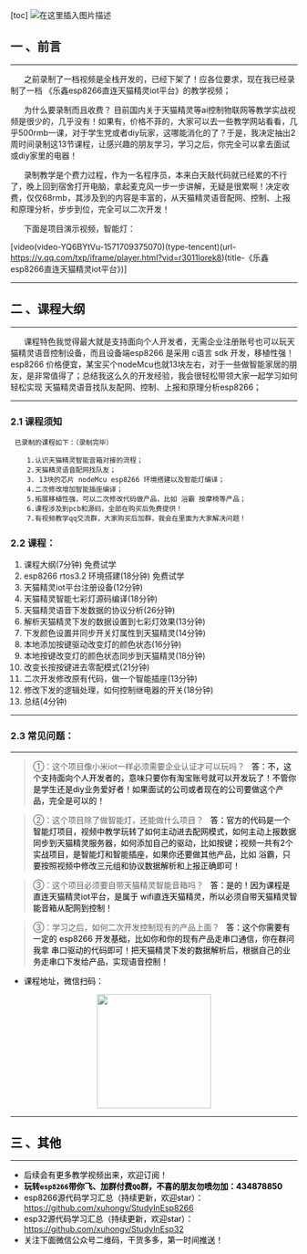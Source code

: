 [toc]
![在这里插入图片描述](https://img-blog.csdnimg.cn/20191022093203438.png?x-oss-process=image/watermark,type_ZmFuZ3poZW5naGVpdGk,shadow_10,text_aHR0cHM6Ly94dWhvbmcuYmxvZy5jc2RuLm5ldA==,size_16,color_FFFFFF,t_70)




## 一 、前言

-------
&nbsp;&nbsp;&nbsp;&nbsp;&nbsp;  之前录制了一档视频是全栈开发的，已经下架了！应各位要求，现在我已经录制了一档 《乐鑫esp8266直连天猫精灵iot平台》的教学视频；

&nbsp;&nbsp;&nbsp;&nbsp;&nbsp;  为什么要录制而且收费？ 目前国内关于天猫精灵等ai控制物联网等教学实战视频是很少的，几乎没有！如果有，价格不菲的，大家可以去一些教学网站看看，几乎500rmb一课，对于学生党或者diy玩家，这哪能消化的了？于是，我决定抽出2周时间录制这13节课程，让感兴趣的朋友学习，学习之后，你完全可以拿去面试或diy家里的电器！

&nbsp;&nbsp;&nbsp;&nbsp;&nbsp;  录制教学是个费力过程，作为一名程序员，本来白天敲代码就已经累的不行了，晚上回到宿舍打开电脑，拿起麦克风一步一步讲解，无疑是很累啊！决定收费，仅仅68rmb，其涉及到的内容是丰富的，从天猫精灵语音配网、控制、上报和原理分析，步步到位，完全可以二次开发！

&nbsp;&nbsp;&nbsp;&nbsp;&nbsp; 下面是项目演示视频，智能灯：

[video(video-YQ6BYtVu-1571709375070)(type-tencent)(url-https://v.qq.com/txp/iframe/player.html?vid=r3011lorek8)(title-《乐鑫esp8266直连天猫精灵iot平台》)]

-------
## 二 、课程大纲
-------
&nbsp;&nbsp;&nbsp;&nbsp;&nbsp; 课程特色我觉得最大就是支持面向个人开发者，无需企业注册账号也可以玩天猫精灵语音控制设备，而且设备端esp8266 是采用 c语言 sdk 开发，移植性强！ esp8266 价格便宜，某宝买个nodeMcu也就13块左右，对于一些做智能家居的朋友，是非常值得了；总结我这么久的开发经验，我会很轻松带领大家一起学习如何轻松实现 天猫精灵语音找队友配网、控制、上报和原理分析esp8266；

-------
### 2.1 课程须知


     已录制的课程如下：（录制完毕）

        1.认识天猫精灵智能音箱对接的流程；
        2.天猫精灵语音配网找队友；
        3. 13块的芯片 nodeMcu esp8266 环境搭建以及智能灯编译；
        4.二次修改增加智能插座编译；
        5.拓展移植性强，可以二次修改代码做产品，比如 浴霸 按摩椅等产品；
        6.课程涉及到pcb和源码，全部在购买后免费提供！
        7.有视频教学qq交流群，大家购买后加群，我会在里面为大家解决问题！

  ### 2.2  课程：
      

 1. 课程大纲(7分钟) 免费试学  
 2. esp8266 rtos3.2 环境搭建(18分钟) 免费试学 
 3. 天猫精灵iot平台注册设备(12分钟)  
 4. 天猫精灵智能七彩灯源码编译(18分钟) 
 5. 天猫精灵语音下发数据的协议分析(26分钟)  
 6. 解析天猫精灵下发的数据设置到七彩灯效果(13分钟) 
 7. 下发颜色设置并同步开关灯属性到天猫精灵(14分钟)  
 8. 本地添加按键驱动改变灯的颜色状态(16分钟) 
 9. 本地按键改变灯的颜色状态同步到天猫精灵(18分钟)  
 10. 改变长按按键进去零配模式(21分钟) 
 11. 二次开发修改原有代码，做一个智能插座(13分钟)  
 12. 修改下发的逻辑处理，如何控制继电器的开关(18分钟) 
 13. 总结(4分钟)

-------
### 2.3  常见问题：

-------

 > ①：这个项目像小米iot一样必须需要企业认证才可以玩吗？
 &nbsp; <font color=black>答：不，这个支持面向个人开发者的，意味只要你有淘宝账号就可以开发玩了！不管你是学生还是diy业务爱好者！如果面试的公司或者现在的公司要做这个产品，完全是可以的！


 > ②：这个项目除了做智能灯，还能做什么项目？
 &nbsp; <font color=black>答：官方的代码是一个 智能灯项目，视频中教学玩转了如何主动进去配网模式，如何主动上报数据同步到天猫精灵服务器，如何添加自己的驱动，比如按键；视频一共有2个实战项目，是智能灯和智能插座，如果你还要做其他产品，比如 浴霸，只要按照视频中修改三元组和协议数据解析和上报正确即可！

 > ③：这个项目必须要自带天猫精灵智能音箱吗？
 &nbsp; <font color=black>答：是的！因为课程是直连天猫精灵iot平台，是属于 wifi直连天猫精灵，所以必须自带天猫精灵智能音箱从配网到控制！

 > ③：学习之后，如何二次开发控制现有的产品上面？
 &nbsp; <font color=black>答：这个你需要有一定的 esp8266 开发基础，比如你和你的现有产品走串口通信，你在群问我拿 串口驱动的代码即可！把天猫精灵下发的数据解析后，根据自己的业务走串口下发给产品，实现语音控制！

- 课程地址，微信扫码：

<center><img  height="200" width="200" src="http://note.youdao.com/yws/res/1095/WEBRESOURCE71b7bbfa3f01f55b944b753affabc632"/>
</center>






-------
## 三 、其他
-------

- 后续会有更多教学视频出来，欢迎订阅！
- **玩转`esp8266`带你飞、加群付费`QQ`群，不喜的朋友勿喷勿加：434878850**
- esp8266源代码学习汇总（持续更新，欢迎star）：https://github.com/xuhongv/StudyInEsp8266
- esp32源代码学习汇总（持续更新，欢迎star）：https://github.com/xuhongv/StudyInEsp32
- 关注下面微信公众号二维码，干货多多，第一时间推送！
